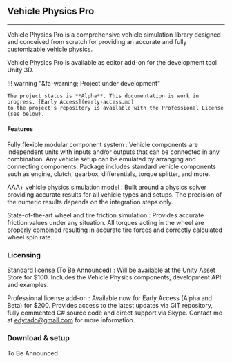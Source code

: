 
## Vehicle Physics Pro

---

Vehicle Physics Pro is a comprehensive vehicle simulation library designed and conceived from
scratch for providing an accurate and fully customizable vehicle physics.

Vehicle Physics Pro is available as editor add-on for the development tool Unity 3D.

!!! warning "&fa-warning; Project under development"

	The project status is **Alpha**. This documentation is work in progress. [Early Access](early-access.md)
	to the project's repository is available with the Professional License (see below).

#### Features

Fully flexible modular component system
:	Vehicle components are independent units with inputs and/or outputs that can be connected in
	any combination. Any vehicle setup can be emulated by arranging and connecting components.
	Package includes standard vehicle components such as engine, clutch, gearbox, differentials,
	torque splitter, and more.

AAA+ vehicle physics simulation model
:	Built around a physics solver providing accurate results for all vehicle types and setups.
	The precision of the numeric results depends on the integration steps only.

State-of-the-art wheel and tire friction simulation
:	Provides accurate friction values under any situation. All torques acting in the wheel are
	properly combined resulting in accurate tire forces and correctly calculated wheel spin rate.

### Licensing

Standard license (To Be Announced)
:	Will be available at the Unity Asset Store for $100. Includes the Vehicle Physics components,
	development API and examples.

Professional license add-on
:	Available now for Early Access (Alpha and Beta) for $200. Provides access to the latest
	updates via GIT repository, fully commented C# source code and direct support via Skype.
	Contact me at [edytado@gmail.com](mailto:edytado@gmail.com) for more information.

### Download & setup

To Be Announced.
